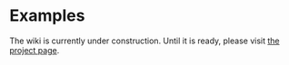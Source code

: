 # Examples

The wiki is currently under construction.
Until it is ready, please visit [the project page](https://github.com/DataFlowAnalysis/DataFlowAnalysis).
